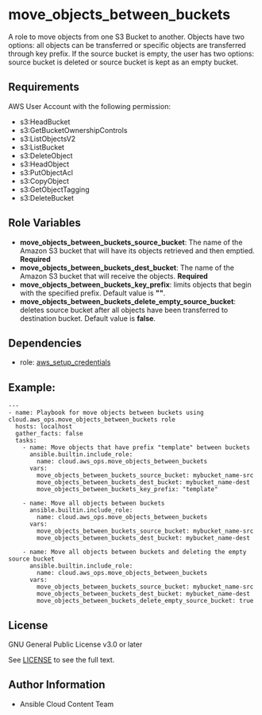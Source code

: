 move_objects_between_buckets
==================

A role to move objects from one S3 Bucket to another.
Objects have two options: all objects can be transferred or specific objects are transferred through key prefix.
If the source bucket is empty, the user has two options: source bucket is deleted or source bucket is kept as an empty bucket.

Requirements
------------

AWS User Account with the following permission:

* s3:HeadBucket
* s3:GetBucketOwnershipControls
* s3:ListObjectsV2
* s3:ListBucket
* s3:DeleteObject
* s3:HeadObject
* s3:PutObjectAcl
* s3:CopyObject
* s3:GetObjectTagging
* s3:DeleteBucket

Role Variables
--------------

* **move_objects_between_buckets_source_bucket**: The name of the Amazon S3 bucket that will have its objects retrieved and then emptied. **Required**
* **move_objects_between_buckets_dest_bucket**: The name of the Amazon S3 bucket that will receive the objects. **Required**
* **move_objects_between_buckets_key_prefix**: limits objects that begin with the specified prefix. Default value is **""**.
* **move_objects_between_buckets_delete_empty_source_bucket**: deletes source bucket after all objects have been transferred to destination bucket. Default value is **false**.

Dependencies
------------

- role: [aws_setup_credentials](../aws_setup_credentials/README.md)

## Example:
```
---
- name: Playbook for move objects between buckets using cloud.aws_ops.move_objects_between_buckets role
  hosts: localhost
  gather_facts: false
  tasks:
    - name: Move objects that have prefix "template" between buckets
      ansible.builtin.include_role:
        name: cloud.aws_ops.move_objects_between_buckets
      vars:
        move_objects_between_buckets_source_bucket: mybucket_name-src
        move_objects_between_buckets_dest_bucket: mybucket_name-dest
        move_objects_between_buckets_key_prefix: "template"
    
    - name: Move all objects between buckets
      ansible.builtin.include_role:
        name: cloud.aws_ops.move_objects_between_buckets
      vars:
        move_objects_between_buckets_source_bucket: mybucket_name-src
        move_objects_between_buckets_dest_bucket: mybucket_name-dest
    
    - name: Move all objects between buckets and deleting the empty source bucket
      ansible.builtin.include_role:
        name: cloud.aws_ops.move_objects_between_buckets
      vars:
        move_objects_between_buckets_source_bucket: mybucket_name-src
        move_objects_between_buckets_dest_bucket: mybucket_name-dest
        move_objects_between_buckets_delete_empty_source_bucket: true
```

License
-------

GNU General Public License v3.0 or later

See [LICENSE](../../LICENSE) to see the full text.

Author Information
------------------

- Ansible Cloud Content Team
